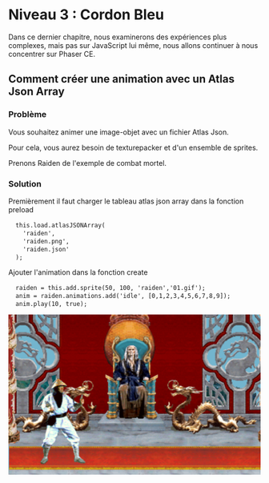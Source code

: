 # Niveau 3 : Cordon Bleu

Dans ce dernier chapitre, nous examinerons des expériences plus complexes, mais pas sur JavaScript lui même, nous allons continuer à nous concentrer sur Phaser CE.

## Comment créer une animation avec un Atlas Json Array

### Problème

Vous souhaitez animer une image-objet avec un fichier Atlas Json.

Pour cela, vous aurez besoin de texturepacker et d'un ensemble de sprites.

Prenons Raiden de l'exemple de combat mortel.

### Solution

Premièrement il faut charger le tableau atlas json array dans la fonction preload

```
  this.load.atlasJSONArray(
    'raiden',
    'raiden.png',
    'raiden.json'
  );
```

Ajouter l'animation dans la fonction create

```
  raiden = this.add.sprite(50, 100, 'raiden','01.gif');
  anim = raiden.animations.add('idle', [0,1,2,3,4,5,6,7,8,9]);
  anim.play(10, true);
```

![Mortal Combat](images/raiden.png)
